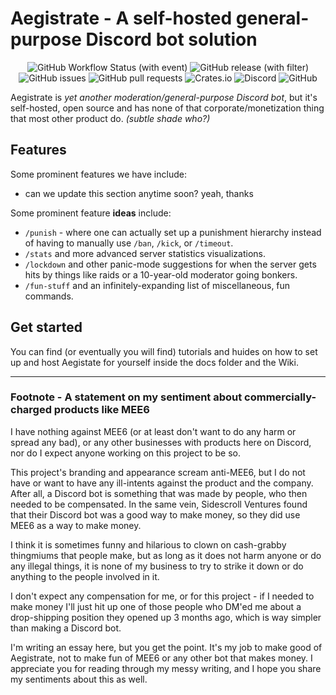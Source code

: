 # Aegistrate - A self-hosted general-purpose Discord bot solution

<p align="center">
  <img alt="GitHub Workflow Status (with event)" src="https://img.shields.io/github/actions/workflow/status/developer-ramen/aegistrate/rust.yml?style=flat-square&logo=github">
  <img alt="GitHub release (with filter)" src="https://img.shields.io/github/v/release/developer-ramen/aegistrate?style=flat-square&logo=github&label=latest">
  <img alt="GitHub issues" src="https://img.shields.io/github/issues-raw/developer-ramen/aegistrate?style=flat-square&logo=github">
  <img alt="GitHub pull requests" src="https://img.shields.io/github/issues-pr/developer-ramen/aegistrate?style=flat-square&logo=github">
  <img alt="Crates.io" src="https://img.shields.io/crates/d/aegistrate?style=flat-square&logo=rust">
  <img alt="Discord" src="https://img.shields.io/discord/1109493492813668382?style=flat-square&logo=discord&label=discord&color=%237289da&link=https%3A%2F%2Fdiscord.gg%2FbJg7t2FWNn&logoColor=white">
  <img alt="GitHub" src="https://img.shields.io/github/license/developer-ramen/aegistrate?style=flat-square">
</p>

Aegistrate is *yet another moderation/general-purpose Discord bot*, but it's self-hosted, open source and has none of that corporate/monetization thing that most other product do. *(subtle shade who?)*

## Features

Some prominent features we have include:
- can we update this section anytime soon? yeah, thanks

Some prominent feature **ideas** include:
- `/punish` - where one can actually set up a punishment hierarchy instead of having to manually use `/ban`, `/kick`, or `/timeout`.
- `/stats` and more advanced server statistics visualizations.
- `/lockdown` and other panic-mode suggestions for when the server gets hits by things like raids or a 10-year-old moderator going bonkers.
- `/fun-stuff` and an infinitely-expanding list of miscellaneous, fun commands.

## Get started

You can find (or eventually you will find) tutorials and huides on how to set up and host Aegistate for yourself inside the docs folder and the Wiki.

<hr>

### Footnote - A statement on my sentiment about commercially-charged products like MEE6

I have nothing against MEE6 (or at least don't want to do any harm or spread any bad), or any other businesses with products here on Discord, nor do I expect anyone working on this project to be so.

This project's branding and appearance scream anti-MEE6, but I do not have or want to have any ill-intents against the product and the company. After all, a Discord bot is something that was made by people, who then needed to be compensated. In the same vein, Sidescroll Ventures found that their Discord bot was a good way to make money, so they did use MEE6 as a way to make money.

I think it is sometimes funny and hilarious to clown on cash-grabby thingmiums that people make, but as long as it does not harm anyone or do any illegal things, it is none of my business to try to strike it down or do anything to the people involved in it.

I don't expect any compensation for me, or for this project - if I needed to make money I'll just hit up one of those people who DM'ed me about a drop-shipping position they opened up 3 months ago, which is way simpler than making a Discord bot.

I'm writing an essay here, but you get the point. It's my job to make good of Aegistrate, not to make fun of MEE6 or any other bot that makes money. I appreciate you for reading through my messy writing, and I hope you share my sentiments about this as well.

[rustup]: https://rustup.rs/

